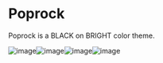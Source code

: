 # Poprock

Poprock is a BLACK on BRIGHT color theme.

![image](https://github.com/exoad/Design/assets/45053009/54b5c7a5-bad2-4fbb-95ae-e4f742ab3ff0)![image](https://github.com/exoad/Design/assets/45053009/76409fbf-ac98-4283-8ca2-af29b7f10838)![image](https://github.com/exoad/Design/assets/45053009/711b630e-b800-41e4-b75b-0b9fc281b2d0)![image](https://github.com/exoad/Design/assets/45053009/ffbbcf83-1ef2-4371-94ca-ce4a0240ec94)


